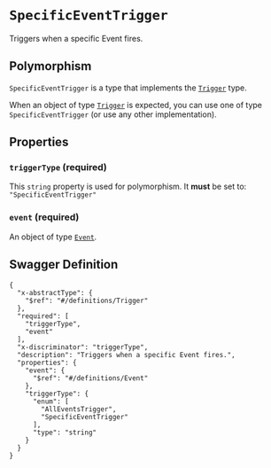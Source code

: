 # `SpecificEventTrigger` #

Triggers when a specific Event fires.

## Polymorphism ##

`SpecificEventTrigger` is a type that implements the [`Trigger`](./../definitions/Trigger.mkd) type.

When an object of type [`Trigger`](./../definitions/Trigger.mkd) is expected, you can use one of type `SpecificEventTrigger`
(or use any other implementation).




## Properties ##

### `triggerType` (required) ###




This `string` property is used for polymorphism. It **must** be set to: `"SpecificEventTrigger"`


### `event` (required) ###




An object of type [`Event`](./../definitions/Event.mkd).






## Swagger Definition ##

    {
      "x-abstractType": {
        "$ref": "#/definitions/Trigger"
      }, 
      "required": [
        "triggerType", 
        "event"
      ], 
      "x-discriminator": "triggerType", 
      "description": "Triggers when a specific Event fires.", 
      "properties": {
        "event": {
          "$ref": "#/definitions/Event"
        }, 
        "triggerType": {
          "enum": [
            "AllEventsTrigger", 
            "SpecificEventTrigger"
          ], 
          "type": "string"
        }
      }
    }
